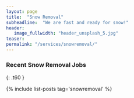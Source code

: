 ```yaml
---
layout: page
title:  "Snow Removal"
subheadline:  "We are fast and ready for snow!"
header:
   image_fullwidth: "header_unsplash_5.jpg"
teaser:
permalink: "/services/snowremoval/"
---
```


### Recent Snow Removal Jobs
{: .t60 }

{% include list-posts tag='snowremoval' %}
